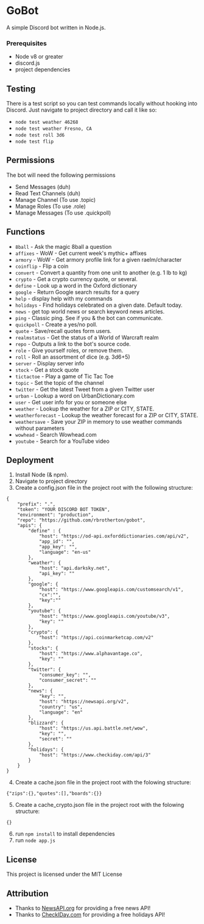 # GoBot
A simple Discord bot written in Node.js.

### Prerequisites

* Node v8 or greater
* discord.js
* project dependencies

## Testing

There is a test script so you can test commands locally without hooking into Discord. Just navigate to project directory and call it like so:

* `node test weather 46268`
* `node test weather Fresno, CA`
* `node test roll 3d6`
* `node test flip`

## Permissions

The bot will need the following permissions

 * Send Messages (duh)
 * Read Text Channels (duh)
 * Manage Channel (To use .topic)
 * Manage Roles (To use .role)
 * Manage Messages (To use .quickpoll)

## Functions
* `8ball` - Ask the magic 8ball a question
* `affixes` - WoW - Get current week's mythic+ affixes
* `armory` - WoW - Get armory profile link for a given raelm/character
* `coinflip` - Flip a coin
* `convert` - Convert a quantity from one unit to another (e.g. 1 lb to kg)
* `crypto` - Get a crypto currency quote, or several.
* `define` - Look up a word in the Oxford dictionary
* `google` - Return Google search results for a query
* `help` - display help with my commands
* `holidays` - Find holidays celebrated on a given date. Default today.
* `news` - get top world news or search keyword news articles.
* `ping` - Classic ping. See if you & the bot can communicate.
* `quickpoll` - Create a yes/no poll.
* `quote` - Save/recall quotes form users.
* `realmstatus` - Get the status of a World of Warcraft realm
* `repo` - Outputs a link to the bot's source code.
* `role` - Give yourself roles, or remove them.
* `roll` - Roll an assortment of dice (e.g. 3d6+5)
* `server` - Display server info
* `stock` - Get a stock quote
* `tictactoe` - Play a game of Tic Tac Toe
* `topic` - Set the topic of the channel
* `twitter` - Get the latest Tweet from a given Twitter user
* `urban` - Lookup a word on UrbanDictionary.com
* `user` - Get user info for you or someone else 
* `weather` - Lookup the weather for a ZIP or CITY, STATE.
* `weatherforecast` - Lookup the weather forecast for a ZIP or CITY, STATE.
* `weathersave` - Save your ZIP in memory to use weather commands without parameters
* `wowhead` - Search Wowhead.com 
* `youtube` - Search for a YouTube video

## Deployment

1. Install Node (& npm).
2. Navigate to project directory
3. Create a config.json file in the project root with the following structure:
```
{
	"prefix": ".",
	"token": "YOUR DISCORD BOT TOKEN",
	"environment": "production",
	"repo": "https://github.com/rbrotherton/gobot",
	"apis": {
		"define" : {
			"host": "https://od-api.oxforddictionaries.com/api/v2",
			"app_id": "",
			"app_key": "",
			"language": "en-us"
		},
		"weather": {
			"host": "api.darksky.net",
			"api_key": ""
		},
		"google": {
			"host": "https://www.googleapis.com/customsearch/v1",
			"cx":"",
			"key":""
		},
		"youtube": {
			"host": "https://www.googleapis.com/youtube/v3",
			"key": ""	
		},
		"crypto": {
			"host": "https://api.coinmarketcap.com/v2"
		},
		"stocks": {
			"host": "https://www.alphavantage.co",
			"key": ""
		},
		"twitter": {
			"consumer_key": "",
			"consumer_secret": ""
		},
		"news": {
			"key": "",
			"host": "https://newsapi.org/v2",
			"country": "us",
			"language": "en"
		},
		"blizzard": {
			"host": "https://us.api.battle.net/wow",
			"key": "",
			"secret": ""
		},
		"holidays": {
			"host": "https://www.checkiday.com/api/3"
		}
	}
}
```
4. Create a cache.json file in the project root with the folowing structure:
```
{"zips":{},"quotes":[],"boards":{}}
```
5. Create a cache_crypto.json file in the project root with the folowing structure:
```
{}
```
6. run `npm install` to install dependencies
7. run `node app.js`


## License

This project is licensed under the MIT License

## Attribution

* Thanks to [NewsAPI.org](https://newsapi.org) for providing a free news API!
* Thanks to [CheckIDay.com](https://checkiday.com) for providing a free holidays API!